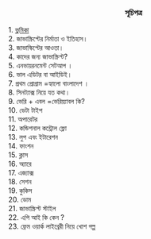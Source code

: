 <h3 align="center"> সূচিপত্র </h3>
1. <a href="01-intro.md">ভুমিকা</a> <br>
2. জাভাস্ক্রিপ্টের নির্মাতা ও ইতিহাস।<br>
3. জাভাস্কিপ্টের আওতা।<br>
4. কাদের জন্য জাভাস্ক্রিপ্ট? <br>
5. এনভায়রনমেন্ট সেটআপ ।<br>
6. ভাল এডিটর বা আইডিই। <br>
7. প্রথম প্রোগ্রাম =হ্যালো বাংলাদেশ ।<br>
8. সিনট্যাক্স নিয়ে যত কথা।<br>
9. ভেরি + এবল =ভেরিয়্যাবল কি?<br>
10. ডেটা টাইপ <br>
11. অপারেটর<br>
12. কন্ডিশনাল কন্ট্রোল ফ্লো<br>
13. লুপ এবং ইটারেশন<br>
14. ফাংশন<br>
15. ক্লাস<br>
16. অ্যারে<br>
17. এজ্যাক্স <br>
18. সেশন <br>
19. কুকিস<br>
20. ডোম <br>
21. জাভাস্ক্রিপ্ট স্টাইল <br>
22. এপি আই কি কেন ?<br>
23. ফ্রেম ওয়ার্ক লাইব্রেরী নিয়ে খোশ গল্প <br>
